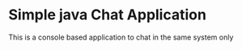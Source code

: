 # Simple java Chat Application
 This is a console based application to chat in the same system only
